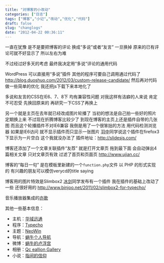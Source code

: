 ```yaml
---
title: "对博客的小改动"
categories: ["日志"]
tags: ["博客","小记","改动","优化","代码"]
draft: false
slug: "changlogs"
date: "2012-04-22 00:36:11"
---
```


一直在犹豫
是不是要把博客的评论
换成“多说”或者“友言”
一旦换掉
原来的已有评论可就不好显示了
所以左右为难

不过经过好多天的考虑
最终我决定用“多说”评论的通用代码

 WordPress 可以直接用“多说”插件
其他的程序可要自己调用通过代码了
<a href="http://blog.duoshuo.com/2012/03/custom-release-candidate/" target="_blank">http://blog.duoshuo.com/2012/03/custom-release-candidate/</a>
然后再对代码做一些简单的优化
我还把js下载下来本地化了

多说和友言的CSS在IE6、7、8下
均有兼容性问题
对我这样有洁癖的人来说
肯定不可忍受
先换回原来的
再研究一下CSS了再换上

另一个就是主页在去年就已经改成图片轮播了
当初的想法是自己拍一些好的照片
定期换上来
不过现在折腾博客比较少了
到现在博客的主页上还是插件自带的几张图
而且这个轮播插件不对IE6兼容
我倒是用了一个很笨拙的方法
用代码检测浏览器
如果是IE6访问
就不显示插件而只显示一张图片
<a href="http://www.jzwalk.com" target="_blank">羽中</a>同学说这个插件在firefox3下显示为一片空白
这个我就没办法了
插件地址：<a href="http://slidesjs.com/" target="_blank">http://slidesjs.com/</a>

博客还添加了一个文章关联插件“友荐”
就是打开文章页
拖到最下面
会自动弹出4篇相关文章
只对文章页有效
过滤了首页和页面页
<a href="http://www.ujian.cc/" target="_blank">http://www.ujian.cc/</a>

博客的“每日一句”
是在模板里新建的一个`function.php`文件
以 PHP 的形式实现的
有兴趣的朋友可以模仿verycd的title saying

博客用的图片特效是Slimbox2
<a href="http://www.binjoo.net/" target="_blank">冰剑</a>同学发布有一个插件
我在插件的基础上改动了一些
还很好用的
<a href="http://www.binjoo.net/2011/02/slimbox2-for-typecho/" target="_blank">http://www.binjoo.net/2011/02/slimbox2-for-typecho/</a>

音乐播放器集成的<a href="http://www.1g1g.com" target="_blank">亦歌</a>

其他一些基本信息：
<ul>
	<li>
		主机：<a href="http://www.vosent.com/" target="_blank">华域迅通</a>
	</li>
	<li>
		程序：<a href="http://typecho.org" target="_blank">Typecho</a>
	</li>
	<li>
		主题：<a href="http://www.taiku.net/archives/neowin-for-typecho.html" target="_blank">NeoWin</a>
	</li>
	<li>
		导航：<a href="http://s.eallion.com/" target="_blank">蜗牛个人导航</a>
	</li>
	<li>
		微博：<a href="http://t.eallion.com/" target="_blank">蜗牛的卢浮宫</a>
	</li>
	<li>
		相册：<a href="http://tu.eallion.com/" target="_blank">Qc eallion Gallery</a>
	</li>
	<li>
		小说：<a href="http://book.eallion.com/" target="_blank">指间的信仰</a>
	</li>
</ul>